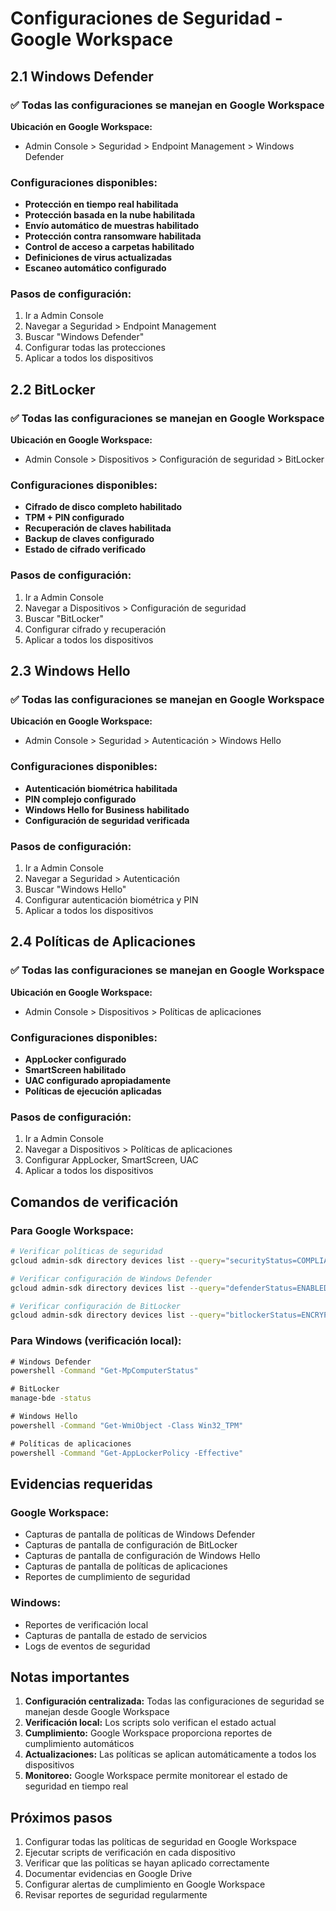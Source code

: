 # Configuraciones de Seguridad - Google Workspace

## 2.1 Windows Defender

### ✅ Todas las configuraciones se manejan en Google Workspace
**Ubicación en Google Workspace:**
- Admin Console > Seguridad > Endpoint Management > Windows Defender

### Configuraciones disponibles:
- **Protección en tiempo real habilitada**
- **Protección basada en la nube habilitada**
- **Envío automático de muestras habilitado**
- **Protección contra ransomware habilitada**
- **Control de acceso a carpetas habilitado**
- **Definiciones de virus actualizadas**
- **Escaneo automático configurado**

### Pasos de configuración:
1. Ir a Admin Console
2. Navegar a Seguridad > Endpoint Management
3. Buscar "Windows Defender"
4. Configurar todas las protecciones
5. Aplicar a todos los dispositivos

## 2.2 BitLocker

### ✅ Todas las configuraciones se manejan en Google Workspace
**Ubicación en Google Workspace:**
- Admin Console > Dispositivos > Configuración de seguridad > BitLocker

### Configuraciones disponibles:
- **Cifrado de disco completo habilitado**
- **TPM + PIN configurado**
- **Recuperación de claves habilitada**
- **Backup de claves configurado**
- **Estado de cifrado verificado**

### Pasos de configuración:
1. Ir a Admin Console
2. Navegar a Dispositivos > Configuración de seguridad
3. Buscar "BitLocker"
4. Configurar cifrado y recuperación
5. Aplicar a todos los dispositivos

## 2.3 Windows Hello

### ✅ Todas las configuraciones se manejan en Google Workspace
**Ubicación en Google Workspace:**
- Admin Console > Seguridad > Autenticación > Windows Hello

### Configuraciones disponibles:
- **Autenticación biométrica habilitada**
- **PIN complejo configurado**
- **Windows Hello for Business habilitado**
- **Configuración de seguridad verificada**

### Pasos de configuración:
1. Ir a Admin Console
2. Navegar a Seguridad > Autenticación
3. Buscar "Windows Hello"
4. Configurar autenticación biométrica y PIN
5. Aplicar a todos los dispositivos

## 2.4 Políticas de Aplicaciones

### ✅ Todas las configuraciones se manejan en Google Workspace
**Ubicación en Google Workspace:**
- Admin Console > Dispositivos > Políticas de aplicaciones

### Configuraciones disponibles:
- **AppLocker configurado**
- **SmartScreen habilitado**
- **UAC configurado apropiadamente**
- **Políticas de ejecución aplicadas**

### Pasos de configuración:
1. Ir a Admin Console
2. Navegar a Dispositivos > Políticas de aplicaciones
3. Configurar AppLocker, SmartScreen, UAC
4. Aplicar a todos los dispositivos

## Comandos de verificación

### Para Google Workspace:
```bash
# Verificar políticas de seguridad
gcloud admin-sdk directory devices list --query="securityStatus=COMPLIANT"

# Verificar configuración de Windows Defender
gcloud admin-sdk directory devices list --query="defenderStatus=ENABLED"

# Verificar configuración de BitLocker
gcloud admin-sdk directory devices list --query="bitlockerStatus=ENCRYPTED"
```

### Para Windows (verificación local):
```cmd
# Windows Defender
powershell -Command "Get-MpComputerStatus"

# BitLocker
manage-bde -status

# Windows Hello
powershell -Command "Get-WmiObject -Class Win32_TPM"

# Políticas de aplicaciones
powershell -Command "Get-AppLockerPolicy -Effective"
```

## Evidencias requeridas

### Google Workspace:
- Capturas de pantalla de políticas de Windows Defender
- Capturas de pantalla de configuración de BitLocker
- Capturas de pantalla de configuración de Windows Hello
- Capturas de pantalla de políticas de aplicaciones
- Reportes de cumplimiento de seguridad

### Windows:
- Reportes de verificación local
- Capturas de pantalla de estado de servicios
- Logs de eventos de seguridad

## Notas importantes

1. **Configuración centralizada:** Todas las configuraciones de seguridad se manejan desde Google Workspace
2. **Verificación local:** Los scripts solo verifican el estado actual
3. **Cumplimiento:** Google Workspace proporciona reportes de cumplimiento automáticos
4. **Actualizaciones:** Las políticas se aplican automáticamente a todos los dispositivos
5. **Monitoreo:** Google Workspace permite monitorear el estado de seguridad en tiempo real

## Próximos pasos

1. Configurar todas las políticas de seguridad en Google Workspace
2. Ejecutar scripts de verificación en cada dispositivo
3. Verificar que las políticas se hayan aplicado correctamente
4. Documentar evidencias en Google Drive
5. Configurar alertas de cumplimiento en Google Workspace
6. Revisar reportes de seguridad regularmente 